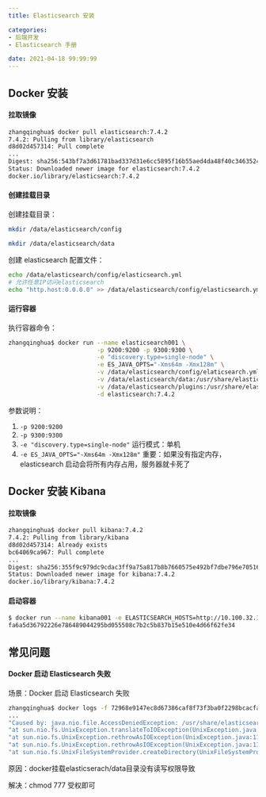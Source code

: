 ```yaml
---
title: Elasticsearch 安装

categories:
- 后端开发
- Elasticsearch 手册

date: 2021-04-18 99:99:99
---
```

## Docker 安装
#### 拉取镜像
```bash
zhangqinghua$ docker pull elasticsearch:7.4.2
7.4.2: Pulling from library/elasticsearch
d8d02d457314: Pull complete 
...
Digest: sha256:543bf7a3d61781bad337d31e6cc5895f16b55aed4da48f40c346352420927f74
Status: Downloaded newer image for elasticsearch:7.4.2
docker.io/library/elasticsearch:7.4.2
```

#### 创建挂载目录
创建挂载目录：
```bash
mkdir /data/elasticsearch/config

mkdir /data/elasticsearch/data
```

创建 elasticsearch 配置文件： 

```bash
echo /data/elasticsearch/config/elasticsearch.yml
# 允许任意IP访问elasticsearch
echo "http.host:0.0.0.0" >> /data/elasticsearch/config/elasticsearch.yml
```

#### 运行容器

执行容器命令：   

```bash
zhangqinghua$ docker run --name elasticsearch001 \
                         -p 9200:9200 -p 9300:9300 \
                         -e "discovery.type=single-node" \
                         -e ES_JAVA_OPTS="-Xms64m -Xmx128m" \
                         -v /data/elasticsearch/config/elaticsearch.yml:/usr/share/elasticsearch/config/elaticsearch.yml \
                         -v /data/elasticsearch/data:/usr/share/elasticsearch/data \
                         -v /data/elasticsearch/plugins:/usr/share/elasticsearch/plugins \
                         -d elasticsearch:7.4.2
```

参数说明：
1. `-p 9200:9200`
1. `-p 9300:9300`
1. `-e "discovery.type=single-node"`
   运行模式：单机
1. `-e ES_JAVA_OPTS="-Xms64m -Xmx128m"`
   重要：如果没有指定内存，elasticsearch 启动会将所有内存占用，服务器就卡死了

## Docker 安装 Kibana
#### 拉取镜像
```bash
zhangqinghua$ docker pull kibana:7.4.2
7.4.2: Pulling from library/kibana
d8d02d457314: Already exists 
bc64069ca967: Pull complete 
...
Digest: sha256:355f9c979dc9cdac3ff9a75a817b8b7660575e492bf7dbe796e705168f167efc
Status: Downloaded newer image for kibana:7.4.2
docker.io/library/kibana:7.4.2
```

#### 启动容器
```bash
$ docker run --name kibana001 -e ELASTICSEARCH_HOSTS=http://10.100.32.124:9200 -p 5601:5601 -d kibana:7.4.2
fa6a5d36792226e786489044295bd055508c7b2c5b837b15e510e4d66f62fe34
```

## 常见问题
#### Docker 启动 Elasticsearch 失败
场景：Docker 启动 Elasticsearch 失败

```bash
zhangqinghua$ docker logs -f 72968e9147ec8d67386caf8f73f3ba0f2298bcacfafa6c94fc4fd5a2817cb5ef
...
"Caused by: java.nio.file.AccessDeniedException: /usr/share/elasticsearch/data/nodes",
"at sun.nio.fs.UnixException.translateToIOException(UnixException.java:90) ~[?:?]",
"at sun.nio.fs.UnixException.rethrowAsIOException(UnixException.java:111) ~[?:?]",
"at sun.nio.fs.UnixException.rethrowAsIOException(UnixException.java:116) ~[?:?]",
"at sun.nio.fs.UnixFileSystemProvider.createDirectory(UnixFileSystemProvider.java:389) ~[?:?]",
```

原因：docker挂载elasticserach/data目录没有读写权限导致

解决：chmod 777 受权即可